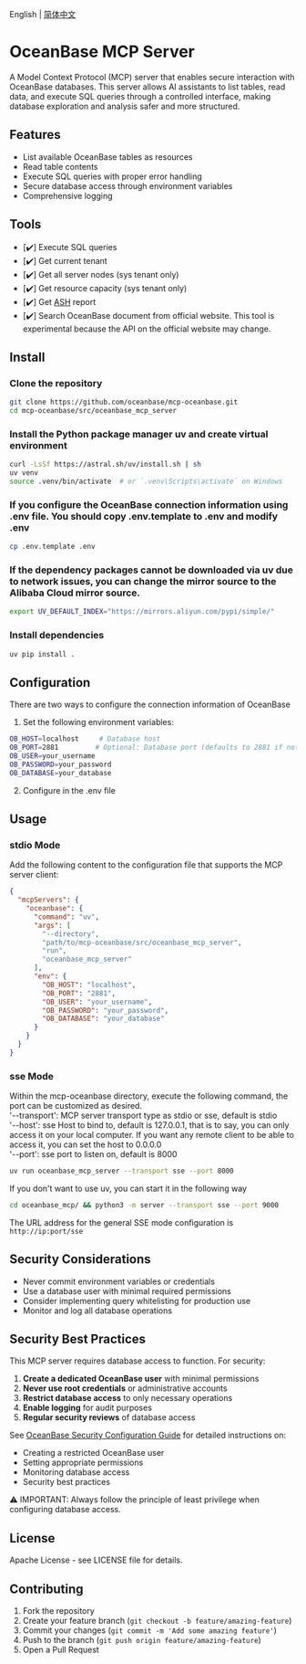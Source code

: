 English | [简体中文](oceanbase_mcp_server_CN.md)<br>
# OceanBase MCP Server

A Model Context Protocol (MCP) server that enables secure interaction with OceanBase databases. 
This server allows AI assistants to list tables, read data, and execute SQL queries through a controlled interface, making database exploration and analysis safer and more structured.

## Features

- List available OceanBase tables as resources
- Read table contents
- Execute SQL queries with proper error handling
- Secure database access through environment variables
- Comprehensive logging

## Tools
- [✔️] Execute SQL queries
- [✔️] Get current tenant
- [✔️] Get all server nodes (sys tenant only)
- [✔️] Get resource capacity (sys tenant only)
- [✔️] Get [ASH](https://www.oceanbase.com/docs/common-oceanbase-database-cn-1000000002013776) report
- [✔️] Search OceanBase document from official website.
  This tool is experimental because the API on the official website may change.

## Install

### Clone the repository
```bash
git clone https://github.com/oceanbase/mcp-oceanbase.git
cd mcp-oceanbase/src/oceanbase_mcp_server
```
### Install the Python package manager uv and create virtual environment
```bash
curl -LsSf https://astral.sh/uv/install.sh | sh
uv venv
source .venv/bin/activate  # or `.venv\Scripts\activate` on Windows
```
### If you configure the OceanBase connection information using .env file. You should copy .env.template to .env and modify .env
```bash
cp .env.template .env
```
### If the dependency packages cannot be downloaded via uv due to network issues, you can change the mirror source to the Alibaba Cloud mirror source.
```bash
export UV_DEFAULT_INDEX="https://mirrors.aliyun.com/pypi/simple/"
```
### Install dependencies
```bash
uv pip install .
```
## Configuration
There are two ways to configure the connection information of OceanBase
1. Set the following environment variables:

```bash
OB_HOST=localhost     # Database host
OB_PORT=2881         # Optional: Database port (defaults to 2881 if not specified)
OB_USER=your_username
OB_PASSWORD=your_password
OB_DATABASE=your_database
```
2. Configure in the .env file
## Usage

### stdio Mode

Add the following content to the configuration file that supports the MCP server client:

```json
{
  "mcpServers": {
    "oceanbase": {
      "command": "uv",
      "args": [
        "--directory", 
        "path/to/mcp-oceanbase/src/oceanbase_mcp_server",
        "run",
        "oceanbase_mcp_server"
      ],
      "env": {
        "OB_HOST": "localhost",
        "OB_PORT": "2881",
        "OB_USER": "your_username",
        "OB_PASSWORD": "your_password",
        "OB_DATABASE": "your_database"
      }
    }
  }
}
```
### sse Mode
Within the mcp-oceanbase directory, execute the following command, the port can be customized as desired.<br>
'--transport': MCP server transport type as stdio or sse, default is stdio<br>
'--host': sse Host to bind to, default is 127.0.0.1, that is to say, you can only access it on your local computer. If you want any remote client to be able to access it, you can set the host to 0.0.0.0<br>
'--port': sse port to listen on, default is 8000
```bash
uv run oceanbase_mcp_server --transport sse --port 8000
```
If you don't want to use uv, you can start it in the following way
```bash
cd oceanbase_mcp/ && python3 -m server --transport sse --port 9000
```
The URL address for the general SSE mode configuration is `http://ip:port/sse`

## Security Considerations

- Never commit environment variables or credentials
- Use a database user with minimal required permissions
- Consider implementing query whitelisting for production use
- Monitor and log all database operations

## Security Best Practices

This MCP server requires database access to function. For security:

1. **Create a dedicated OceanBase user** with minimal permissions
2. **Never use root credentials** or administrative accounts
3. **Restrict database access** to only necessary operations
4. **Enable logging** for audit purposes
5. **Regular security reviews** of database access

See [OceanBase Security Configuration Guide](./SECURITY.md) for detailed instructions on:
- Creating a restricted OceanBase user
- Setting appropriate permissions
- Monitoring database access
- Security best practices

⚠️ IMPORTANT: Always follow the principle of least privilege when configuring database access.

## License

Apache License - see LICENSE file for details.

## Contributing

1. Fork the repository
2. Create your feature branch (`git checkout -b feature/amazing-feature`)
3. Commit your changes (`git commit -m 'Add some amazing feature'`)
4. Push to the branch (`git push origin feature/amazing-feature`)
5. Open a Pull Request

